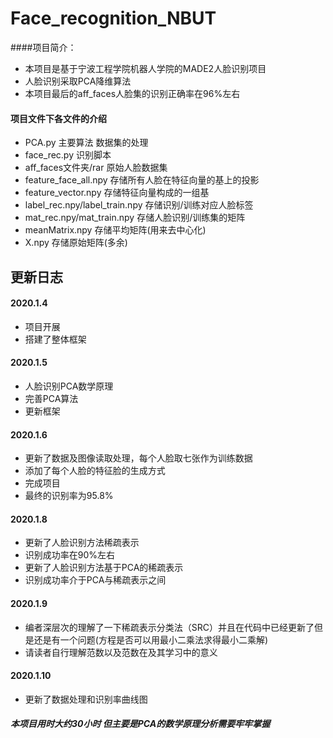 # Face_recognition_NBUT

####项目简介：
- 本项目是基于宁波工程学院机器人学院的MADE2人脸识别项目
- 人脸识别采取PCA降维算法
- 本项目最后的aff_faces人脸集的识别正确率在96%左右

#### 项目文件下各文件的介绍
- PCA.py 主要算法 数据集的处理
- face_rec.py 识别脚本
- aff_faces文件夹/rar   原始人脸数据集
- feature_face_all.npy 存储所有人脸在特征向量的基上的投影
- feature_vector.npy   存储特征向量构成的一组基
- label_rec.npy/label_train.npy 存储识别/训练对应人脸标签
- mat_rec.npy/mat_train.npy 存储人脸识别/训练集的矩阵
- meanMatrix.npy 存储平均矩阵(用来去中心化)
- X.npy 存储原始矩阵(多余) 

## 更新日志
#### 2020.1.4
- 项目开展
- 搭建了整体框架

#### 2020.1.5
- 人脸识别PCA数学原理
- 完善PCA算法
- 更新框架

#### 2020.1.6
- 更新了数据及图像读取处理，每个人脸取七张作为训练数据
- 添加了每个人脸的特征脸的生成方式
- 完成项目
- 最终的识别率为95.8%

#### 2020.1.8
- 更新了人脸识别方法稀疏表示
- 识别成功率在90%左右
- 更新了人脸识别方法基于PCA的稀疏表示
- 识别成功率介于PCA与稀疏表示之间

#### 2020.1.9
- 编者深层次的理解了一下稀疏表示分类法（SRC）并且在代码中已经更新了但是还是有一个问题(方程是否可以用最小二乘法求得最小二乘解)
- 请读者自行理解范数以及范数在及其学习中的意义

#### 2020.1.10
- 更新了数据处理和识别率曲线图

##### 本项目用时大约30小时 但主要是PCA的数学原理分析需要牢牢掌握